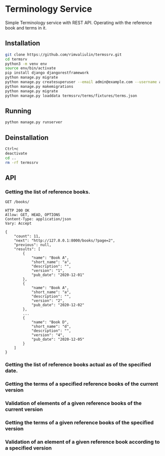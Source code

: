 # Terminology Service

Simple Terminology service with REST API. Operating with the reference book and terms in it.

## Installation

```bash
git clone https://github.com/rimvaliulin/termssrv.git
cd termsrv
python3 -m venv env
source env/bin/activate
pip install django djangorestframework
python manage.py migrate
python manage.py createsuperuser --email admin@example.com --username admin
python manage.py makemigrations
python manage.py migrate
python manage.py loaddata termssrv/terms/fixtures/terms.json
```

## Running

```bash
python manage.py runserver
```

## Deinstallation

```bash
Ctrl+c
deactivate
cd ..
rm -rf termssrv
```

## API

### Getting the list of reference books.
```
GET /books/

HTTP 200 OK
Allow: GET, HEAD, OPTIONS
Content-Type: application/json
Vary: Accept

{
    "count": 11,
    "next": "http://127.0.0.1:8000/books/?page=2",
    "previous": null,
    "results": [
        {
            "name": "Book A",
            "short_name": "a",
            "description": "",
            "version": "1",
            "pub_date": "2020-12-01"
        },
        {
            "name": "Book A",
            "short_name": "a",
            "description": "",
            "version": "2",
            "pub_date": "2020-12-02"
        },
        ...
        {
            "name": "Book D",
            "short_name": "d",
            "description": "",
            "version": "4",
            "pub_date": "2020-12-05"
        }
    ]
}
```

### Getting the list of reference books actual as of the specified date.
### Getting the terms of a specified reference books of the current version
### Validation of elements of a given reference books of the current version
### Getting the terms of a given reference books of the specified version
### Validation of an element of a given reference book according to a specified version
